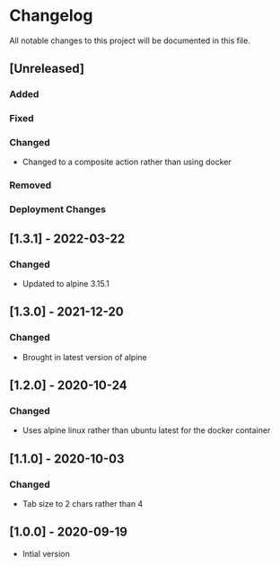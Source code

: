 ﻿# Changelog
All notable changes to this project will be documented in this file.

<!--
Please ADD ALL Changes to the UNRELASED SECTION and not a specific release
-->

## [Unreleased]
### Added
### Fixed
### Changed
- Changed to a composite action rather than using docker
### Removed
### Deployment Changes

<!-- 
Releases that have at least been deployed to staging, BUT NOT necessarily released to live.  Changes should be moved from [Unreleased] into here as they are merged into the appropriate release branch
-->
## [1.3.1] - 2022-03-22
### Changed
- Updated to alpine 3.15.1

## [1.3.0] - 2021-12-20
### Changed
- Brought in latest version of alpine

## [1.2.0] - 2020-10-24
### Changed
- Uses alpine linux rather than ubuntu latest for the docker container

## [1.1.0] - 2020-10-03
### Changed
- Tab size to 2 chars rather than 4

## [1.0.0] - 2020-09-19
- Intial version